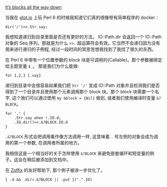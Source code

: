 [It’s blocks all the way down](https://gfldex.wordpress.com/2016/07/19/its-blocks-all-the-way-down/)

当我在 [glot.io](https://glot.io/new/perl6) 上玩 Perl 6 的时候我知道它们真的很像带有简单程序的 docker：

```perl6
dir('/')>>.Str.say;
```

我想知道递归到目录里面是否还有更好的方法。 IO::Path.dir 会返回一个 IO::Path 对象的 Seq 序列。那就是为什么 `>>.` 超运算符会有效。它当然不会递归因为没有用来进行递归的子例程, 经过一段时间的冥思苦想我找到了我找了很久的东西。

在 Perl 6 中带有一个位置参数的 block 块是可调用的(Callable)。那个参数被绑定给主题变量 `$_`。 那是我们为什么能做:

```perl6
for 1,2,3 {.say}
```

递归到目录中会很容易如果我们把 `Str '/'` 变成 IO::Path 对象并且检测我们是否得到了一个目录并且使用那个元素调用那个 block 块。那个 block 块需要一个名字, 这个我们可以通过使用 `my &block = {Nil}` 做到, 或者我们使用编译时变量 `&?BLOCK`。

```perl6
for '.' {
    .Str.say when !.IO.d;
    .IO.dir()>>.&?BLOCK.IO.d
}
```

`.&?BLOCK` 形式会把调用看作像方法调用一样, 这意味着 `.` 号左侧的对象会成为调用的第一个参数, 在调用者所属的地方。

我相信这是一个相当好的关于怎样使用 `&?BLOCK` 来避免嵌套循环和短变量的例子。这会在稍后被添加到文档中。

在 [Zoffix](http://perl6.party/) 的友好帮助下, 那个例子被进一步优化了。

```perl6
{ .d && .dir».&?BLOCK || .put }(".".IO)
```
